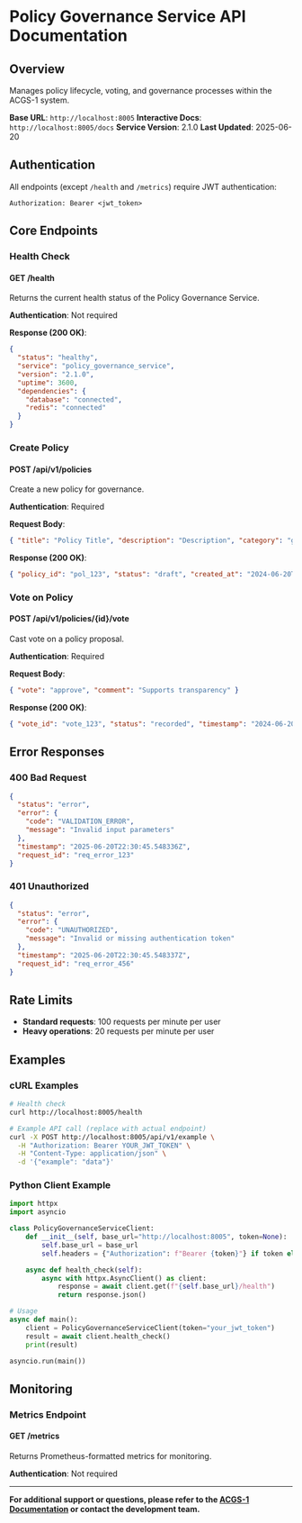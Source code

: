 # Policy Governance Service API Documentation

## Overview

Manages policy lifecycle, voting, and governance processes within the ACGS-1 system.

**Base URL**: `http://localhost:8005`
**Interactive Docs**: `http://localhost:8005/docs`
**Service Version**: 2.1.0
**Last Updated**: 2025-06-20

## Authentication

All endpoints (except `/health` and `/metrics`) require JWT authentication:

```http
Authorization: Bearer <jwt_token>
```

## Core Endpoints

### Health Check

#### GET /health

Returns the current health status of the Policy Governance Service.

**Authentication**: Not required

**Response (200 OK)**:

```json
{
  "status": "healthy",
  "service": "policy_governance_service",
  "version": "2.1.0",
  "uptime": 3600,
  "dependencies": {
    "database": "connected",
    "redis": "connected"
  }
}
```

### Create Policy

#### POST /api/v1/policies

Create a new policy for governance.

**Authentication**: Required

**Request Body**:

```json
{ "title": "Policy Title", "description": "Description", "category": "governance" }
```

**Response (200 OK)**:

```json
{ "policy_id": "pol_123", "status": "draft", "created_at": "2024-06-20T10:30:00Z" }
```

### Vote on Policy

#### POST /api/v1/policies/{id}/vote

Cast vote on a policy proposal.

**Authentication**: Required

**Request Body**:

```json
{ "vote": "approve", "comment": "Supports transparency" }
```

**Response (200 OK)**:

```json
{ "vote_id": "vote_123", "status": "recorded", "timestamp": "2024-06-20T10:30:00Z" }
```

## Error Responses

### 400 Bad Request

```json
{
  "status": "error",
  "error": {
    "code": "VALIDATION_ERROR",
    "message": "Invalid input parameters"
  },
  "timestamp": "2025-06-20T22:30:45.548336Z",
  "request_id": "req_error_123"
}
```

### 401 Unauthorized

```json
{
  "status": "error",
  "error": {
    "code": "UNAUTHORIZED",
    "message": "Invalid or missing authentication token"
  },
  "timestamp": "2025-06-20T22:30:45.548337Z",
  "request_id": "req_error_456"
}
```

## Rate Limits

- **Standard requests**: 100 requests per minute per user
- **Heavy operations**: 20 requests per minute per user

## Examples

### cURL Examples

```bash
# Health check
curl http://localhost:8005/health

# Example API call (replace with actual endpoint)
curl -X POST http://localhost:8005/api/v1/example \
  -H "Authorization: Bearer YOUR_JWT_TOKEN" \
  -H "Content-Type: application/json" \
  -d '{"example": "data"}'
```

### Python Client Example

```python
import httpx
import asyncio

class PolicyGovernanceServiceClient:
    def __init__(self, base_url="http://localhost:8005", token=None):
        self.base_url = base_url
        self.headers = {"Authorization": f"Bearer {token}"} if token else {}

    async def health_check(self):
        async with httpx.AsyncClient() as client:
            response = await client.get(f"{self.base_url}/health")
            return response.json()

# Usage
async def main():
    client = PolicyGovernanceServiceClient(token="your_jwt_token")
    result = await client.health_check()
    print(result)

asyncio.run(main())
```

## Monitoring

### Metrics Endpoint

#### GET /metrics

Returns Prometheus-formatted metrics for monitoring.

**Authentication**: Not required

---

**For additional support or questions, please refer to the [ACGS-1 Documentation](../README.md) or contact the development team.**
